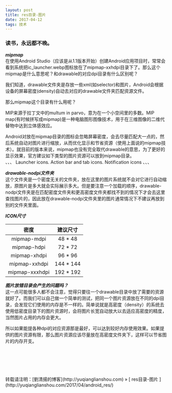 ```yaml
---
layout: post  
title: res目录-图片  
date: 2017-04-12  
tags: 技术  
---
```

### 读书，永远都不晚。  

***mipmap***
<br/>
在使用Android Studio（应该是从1.1版本开始）创建Android应用项目时，常常会看到系统把ic_launcher.webp图标放在了mipmap-xxhdpi目录下了。那么这个mipmap是什么意思呢？和drawable的对应dpi目录有什么区别呢？  

我们知道，drawable文件夹是存放一些xml(如selector)和图片，Android会根据设备的屏幕密度(density)自动去对应的drawable文件夹匹配资源文件。  

那么mipmap这个目录有什么用呢？  

MIP来源于拉丁文中的multum in parvo，意为在一个小空间里的多数。MIP map(有时候拼写成mipmap)是一种电脑图形图像技术，用于在三维图像的二维代替物中达到立体感效应。  

Android对放在mipmap目录的图标会忽略屏幕密度，会去尽量匹配大一点的，然后系统自动对图片进行缩放，从而优化显示和节省资源（使用上面说的mipmap技术）。就目前的版本来说，mipmap也没有完全取代drawable的意思，为了更好的显示效果，官方建议如下类型的图片资源可以放到mipmap目录。  
、、、
Launcher icons.
Action bar and tab icons.
Notification icons
、、、

***drawable-nodpi文件夹***
<br/>
这个文件夹是一个密度无关的文件夹，放在这里的图片系统就不会对它进行自动缩放，原图片是多大就会实际展示多大。但是要注意一个加载的顺序，drawable-nodpi文件夹是在匹配密度文件夹和更高密度文件夹都找不到的情况下才会去这里查找图片的，因此放在drawable-nodpi文件夹里的图片通常情况下不建议再放到别的文件夹里面。  

***ICON尺寸***
<br/>

密度  |	建议尺寸  
:-: | :-: 
mipmap-mdpi  |	48 * 48  
mipmap-hdpi  |	72 * 72
mipmap-xhdpi  |	96 * 96
mipmap-xxhdpi  |	144 * 144
mipmap-xxxhdpi  |	192 * 192

***图片放错目录会产生的问题吗？***
<br/>
这一点可能很多人都不会注意，觉得只要往一个drawable目录中放了需要的资源就好了。而我们可以自己做一个简单的测试，把同一个图片资源放在不同的dpi目录，会发现它们使用的内存是不一样的。简单说就是高密度（density）的系统去使用低密度目录下的图片资源时，会将图片长宽自动放大以去适应高密度的精度，当然图片占用的内存会更大。  

所以如果能提各种dpi的对应资源那是最好，可以达到较好内存使用效果。如果提供的图片资源有限，那么图片资源应该尽量放在高密度文件夹下，这样可以节省图片的内存开支。  




<br/> 
<br/> 
<br/> 
<br/> 
<br/> 
转载请注明：[劉清揚的博客](http://yuqianglianshou.com) » [ res目录-图片 ](http://yuqianglianshou.com/2017/04/android_res/)  
<br/>